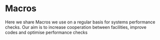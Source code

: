 # Macros
Here we share Macros we use on a regular basis for systems performance checks. Our aim is to increase cooperation between facilities, improve codes and optimise performance checks
